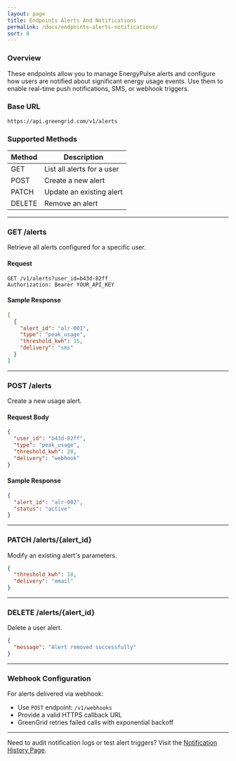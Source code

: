 ```yaml
---
layout: page
title: Endpoints Alerts And Notifications
permalink: /docs/endpoints-alerts-notifications/
sort: 8
---
```

### Overview

These endpoints allow you to manage EnergyPulse alerts and configure how users are notified about significant energy usage events. Use them to enable real-time push notifications, SMS, or webhook triggers.

### Base URL

```
https://api.greengrid.com/v1/alerts
```

### Supported Methods

| Method | Description                          |
|--------|--------------------------------------|
| GET    | List all alerts for a user           |
| POST   | Create a new alert                   |
| PATCH  | Update an existing alert             |
| DELETE | Remove an alert                      |

---

### GET /alerts

Retrieve all alerts configured for a specific user.

#### Request

```
GET /v1/alerts?user_id=b43d-82ff
Authorization: Bearer YOUR_API_KEY
```

#### Sample Response

```json
[
  {
    "alert_id": "alr-001",
    "type": "peak_usage",
    "threshold_kwh": 15,
    "delivery": "sms"
  }
]
```

---

### POST /alerts

Create a new usage alert.

#### Request Body

```json
{
  "user_id": "b43d-82ff",
  "type": "peak_usage",
  "threshold_kwh": 20,
  "delivery": "webhook"
}
```

#### Sample Response

```json
{
  "alert_id": "alr-002",
  "status": "active"
}
```

---

### PATCH /alerts/{alert_id}

Modify an existing alert's parameters.

```json
{
  "threshold_kwh": 18,
  "delivery": "email"
}
```

---

### DELETE /alerts/{alert_id}

Delete a user alert.

```json
{
  "message": "Alert removed successfully"
}
```

---

### Webhook Configuration

For alerts delivered via webhook:

- Use `POST` endpoint: `/v1/webhooks`
- Provide a valid HTTPS callback URL
- GreenGrid retries failed calls with exponential backoff

---

Need to audit notification logs or test alert triggers? Visit the [Notification History Page](./user-notification-history.md).
